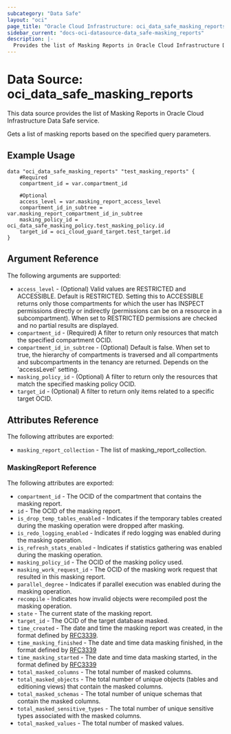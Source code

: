 ```yaml
---
subcategory: "Data Safe"
layout: "oci"
page_title: "Oracle Cloud Infrastructure: oci_data_safe_masking_reports"
sidebar_current: "docs-oci-datasource-data_safe-masking_reports"
description: |-
  Provides the list of Masking Reports in Oracle Cloud Infrastructure Data Safe service
---
```


# Data Source: oci_data_safe_masking_reports
This data source provides the list of Masking Reports in Oracle Cloud Infrastructure Data Safe service.

Gets a list of masking reports based on the specified query parameters.

## Example Usage

```hcl
data "oci_data_safe_masking_reports" "test_masking_reports" {
	#Required
	compartment_id = var.compartment_id

	#Optional
	access_level = var.masking_report_access_level
	compartment_id_in_subtree = var.masking_report_compartment_id_in_subtree
	masking_policy_id = oci_data_safe_masking_policy.test_masking_policy.id
	target_id = oci_cloud_guard_target.test_target.id
}
```

## Argument Reference

The following arguments are supported:

* `access_level` - (Optional) Valid values are RESTRICTED and ACCESSIBLE. Default is RESTRICTED. Setting this to ACCESSIBLE returns only those compartments for which the user has INSPECT permissions directly or indirectly (permissions can be on a resource in a subcompartment). When set to RESTRICTED permissions are checked and no partial results are displayed. 
* `compartment_id` - (Required) A filter to return only resources that match the specified compartment OCID.
* `compartment_id_in_subtree` - (Optional) Default is false. When set to true, the hierarchy of compartments is traversed and all compartments and subcompartments in the tenancy are returned. Depends on the 'accessLevel' setting. 
* `masking_policy_id` - (Optional) A filter to return only the resources that match the specified masking policy OCID.
* `target_id` - (Optional) A filter to return only items related to a specific target OCID.


## Attributes Reference

The following attributes are exported:

* `masking_report_collection` - The list of masking_report_collection.

### MaskingReport Reference

The following attributes are exported:

* `compartment_id` - The OCID of the compartment that contains the masking report.
* `id` - The OCID of the masking report.
* `is_drop_temp_tables_enabled` - Indicates if the temporary tables created during the masking operation were dropped after masking. 
* `is_redo_logging_enabled` - Indicates if redo logging was enabled during the masking operation. 
* `is_refresh_stats_enabled` - Indicates if statistics gathering was enabled during the masking operation. 
* `masking_policy_id` - The OCID of the masking policy used.
* `masking_work_request_id` - The OCID of the masking work request that resulted in this masking report.
* `parallel_degree` - Indicates if parallel execution was enabled during the masking operation. 
* `recompile` - Indicates how invalid objects were recompiled post the masking operation. 
* `state` - The current state of the masking report.
* `target_id` - The OCID of the target database masked.
* `time_created` - The date and time the masking report was created, in the format defined by [RFC3339](https://tools.ietf.org/html/rfc3339). 
* `time_masking_finished` - The date and time data masking finished, in the format defined by [RFC3339](https://tools.ietf.org/html/rfc3339)
* `time_masking_started` - The date and time data masking started, in the format defined by [RFC3339](https://tools.ietf.org/html/rfc3339)
* `total_masked_columns` - The total number of masked columns.
* `total_masked_objects` - The total number of unique objects (tables and editioning views) that contain the masked columns.
* `total_masked_schemas` - The total number of unique schemas that contain the masked columns.
* `total_masked_sensitive_types` - The total number of unique sensitive types associated with the masked columns.
* `total_masked_values` - The total number of masked values.

